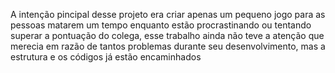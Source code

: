 A intenção pincipal desse projeto era criar apenas um pequeno jogo
para as pessoas matarem um tempo enquanto estão procrastinando
ou tentando superar a pontuação do colega, esse trabalho ainda
não teve a atenção que merecia em razão de tantos problemas durante
seu desenvolvimento, mas a estrutura e os códigos já estão encaminhados
